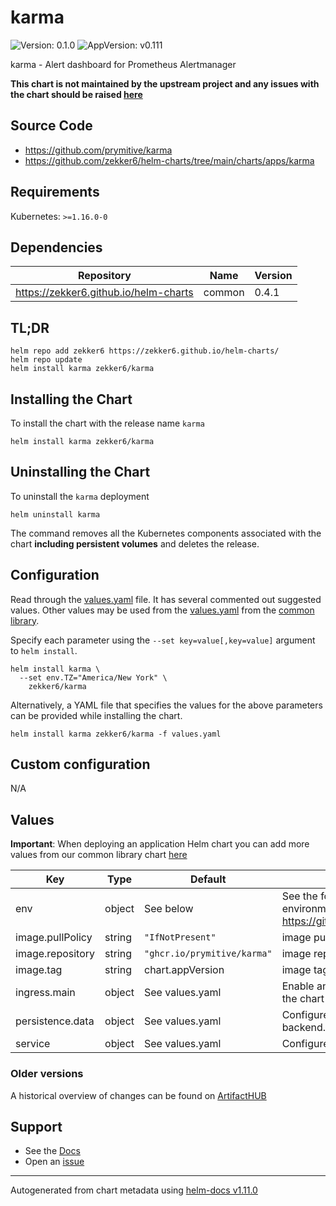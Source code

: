 # karma

![Version: 0.1.0](https://img.shields.io/badge/Version-0.1.0-informational?style=flat-square) ![AppVersion: v0.111](https://img.shields.io/badge/AppVersion-v0.111-informational?style=flat-square)

karma - Alert dashboard for Prometheus Alertmanager

**This chart is not maintained by the upstream project and any issues with the chart should be raised [here](https://github.com/zekker6/helm-charts/issues/new)**

## Source Code

* <https://github.com/prymitive/karma>
* <https://github.com/zekker6/helm-charts/tree/main/charts/apps/karma>

## Requirements

Kubernetes: `>=1.16.0-0`

## Dependencies

| Repository | Name | Version |
|------------|------|---------|
| https://zekker6.github.io/helm-charts | common | 0.4.1 |

## TL;DR

```console
helm repo add zekker6 https://zekker6.github.io/helm-charts/
helm repo update
helm install karma zekker6/karma
```

## Installing the Chart

To install the chart with the release name `karma`

```console
helm install karma zekker6/karma
```

## Uninstalling the Chart

To uninstall the `karma` deployment

```console
helm uninstall karma
```

The command removes all the Kubernetes components associated with the chart **including persistent volumes** and deletes the release.

## Configuration

Read through the [values.yaml](./values.yaml) file. It has several commented out suggested values.
Other values may be used from the [values.yaml](https://github.com/zekker6/helm-charts/blob/main/charts/library/common/values.yaml) from the [common library](https://github.com/zekker6/helm-charts/blob/main/charts/library/common).

Specify each parameter using the `--set key=value[,key=value]` argument to `helm install`.

```console
helm install karma \
  --set env.TZ="America/New York" \
    zekker6/karma
```

Alternatively, a YAML file that specifies the values for the above parameters can be provided while installing the chart.

```console
helm install karma zekker6/karma -f values.yaml
```

## Custom configuration

N/A

## Values

**Important**: When deploying an application Helm chart you can add more values from our common library chart [here](https://github.com/zekker6/helm-charts/blob/main/charts/library/common)

| Key | Type | Default | Description |
|-----|------|---------|-------------|
| env | object | See below | See the following files for additional environment variables: https://github.com/prymitive/karma#docker |
| image.pullPolicy | string | `"IfNotPresent"` | image pull policy |
| image.repository | string | `"ghcr.io/prymitive/karma"` | image repository |
| image.tag | string | chart.appVersion | image tag |
| ingress.main | object | See values.yaml | Enable and configure ingress settings for the chart under this key. |
| persistence.data | object | See values.yaml | Configure persistence for data to use sqlite backend. |
| service | object | See values.yaml | Configures service settings for the chart. |

### Older versions

A historical overview of changes can be found on [ArtifactHUB](https://artifacthub.io/packages/helm/zekker6/karma?modal=changelog)

## Support

- See the [Docs](http://zekker6.github.io/helm-charts/docs/)
- Open an [issue](https://github.com/zekker6/helm-charts/issues/new)

----------------------------------------------
Autogenerated from chart metadata using [helm-docs v1.11.0](https://github.com/norwoodj/helm-docs/releases/v1.11.0)
